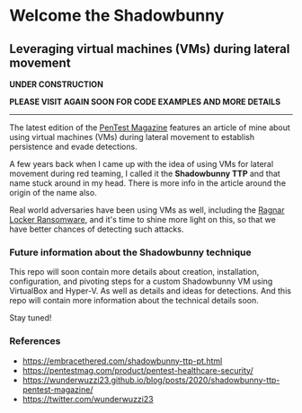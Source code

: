 # Welcome the Shadowbunny 
## Leveraging virtual machines (VMs) during lateral movement

**UNDER CONSTRUCTION**

**PLEASE VISIT AGAIN SOON FOR CODE EXAMPLES AND MORE DETAILS**

**********************************************************

The latest edition of the [PenTest Magazine](https://pentestmag.com/product/pentest-healthcare-security/) features an article of mine about using virtual machines (VMs) during lateral movement to establish persistence and evade detections.

A few years back when I came up with the idea of using VMs for lateral movement during red teaming, I called it the **Shadowbunny TTP** and that name stuck around in my head. There is more info in the article around the origin of the name also.

Real world adversaries have been using VMs as well, including the [Ragnar Locker Ransomware](https://news.sophos.com/en-us/2020/05/21/ragnar-locker-ransomware-deploys-virtual-machine-to-dodge-security/), and it's time to shine more light on this, so that we have better chances of detecting such attacks.

### Future information about the Shadowbunny technique

This repo will soon contain more details about creation, installation, configuration, and pivoting steps for a custom Shadowbunny VM using VirtualBox and Hyper-V. As well as details and ideas for detections.
And this repo will contain more information about the technical details soon.

Stay tuned!

### References
* https://embracethered.com/shadowbunny-ttp-pt.html
* https://pentestmag.com/product/pentest-healthcare-security/
* https://wunderwuzzi23.github.io/blog/posts/2020/shadowbunny-ttp-pentest-magazine/
* https://twitter.com/wunderwuzzi23


